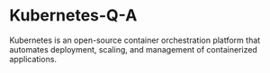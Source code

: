 # Kubernetes-Q-A
Kubernetes is an open-source container orchestration platform that automates deployment, scaling, and management of containerized applications. 
